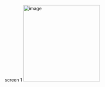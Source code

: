 screen 1
<img width="242" alt="image" src="https://user-images.githubusercontent.com/90214795/198017943-b6f53e3e-bcca-419c-8bda-59aa0a9824ac.png">
